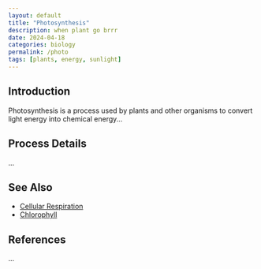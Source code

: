```yaml
---
layout: default
title: "Photosynthesis"
description: when plant go brrr
date: 2024-04-18
categories: biology
permalink: /photo
tags: [plants, energy, sunlight]
---
```


## Introduction
Photosynthesis is a process used by plants and other organisms to convert light energy into chemical energy...

## Process Details
...

## See Also
- [Cellular Respiration](/cellular-respiration)
- [Chlorophyll](/chlorophyll)

## References
...
